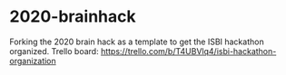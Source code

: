 # 2020-brainhack
Forking the 2020 brain hack as a template to get the ISBI hackathon organized. 
Trello board: https://trello.com/b/T4UBVlq4/isbi-hackathon-organization
